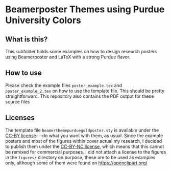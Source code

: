 # Beamerposter Themes using Purdue University Colors

## What is this?

This subfolder holds some examples on how to design research posters using
Beamerposter and LaTeX with a strong Purdue flavor.

## How to use

Please check the example files `poster_example.tex` and `poster_example_2.tex`
on how to use the template file. This should be pretty straightforward. This
repository also contains the PDF output for these source files

## Licenses

The template file `beamerthemepurduegoldposter.sty` is available under the
[CC-BY license](https://creativecommons.org/licenses/by/4.0/)---do what you
want with them, as usual. Since the example posters and most of the figures
within cover actual my research, I decided to publish them under the [CC-BY-NC
license](https://creativecommons.org/licenses/by-nc/4.0/), which means that
this cannot be remixed for commercial purposes. I did not attach a license to
the figures in the `figures/` directory on purpose, these are to be used as
examples only, although some of them were found on <https://openclipart.org/>
